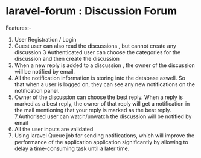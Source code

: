 # laravel-forum : Discussion Forum

Features:-

1. User Registration / Login
2. Guest user can also read the discussions , but cannot create any discussion
3 Authenticated user can choose the categories for the discussion and then create the discussion
4. When a new reply is added to a discussion , the owner of the discussion will be notified by email. 
5. All the notification information is storing into the database aswell. So that when a user is logged on, they can see any new notifications on the notification panel.
6. Owner of the discussion can choose the best reply. When a reply is marked as a best reply, the owner of that reply will get a notification in the mail mentioning that your
reply is marked as the best reply.
7.Authorised user can watch/unwatch the discussion will be notified by email
8. All the user inputs are validated
9. Using laravel Queue job for sending notifications, which will improve the performance of the application application significantly by allowing to delay a time-consuming
task until a later time.
